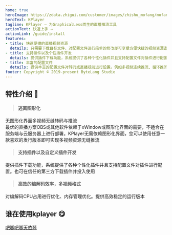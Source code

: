 ```yaml
---
home: true
heroImage: https://zdata.zhigui.com/customer/images/zhishu_mofang/mofang.svg
heroText: KPlayer
tagline: KPlayer – 为GraphicalLess而生的直播推流工具
actionText: 快速上手 →
actionLink: /guide/install
features:
- title: 快速便捷的直播视频资源
  details: 只需要下载目标文件，对配置文件进行简单的修改即可享受方便快捷的视频资源直播体验
- title: 支持插件以及个性插件开发
  details: 提供插件下载功能，系统提供了各种个性化插件并且支持配置文件对插件进行配置。也可在信任的第三方下载插件并投入使用
- title: 丰富的配置文件
  details: 提供丰富的配置文件对转码或直播规则进行设置。例如多视频连续推流、循环推流、多路输出等
footer: Copyright © 2019-present ByteLang Studio
---
```



## 特性介绍 :rocket:
> #### 逃离图形化

无图形化界面多视频无缝转码与推流  
最优的直播方案OBS或其他软件依赖于xWindow或图形化界面的需要，不适合在服务端与云服务器上进行部署。KPlayer无需依赖图形化界面，您可以使用任意一款喜欢的发行版本即可实现多视频资源无缝推流

> #### 支持插件以及自定义插件开发

提供插件下载功能，系统提供了各种个性化插件并且支持配置文件对插件进行配置。也可在信任的第三方下载插件并投入使用

> #### 高效的编解码效率，多视频格式

对编解码CPU占用进行优化、内存管理优化。提供高效稳定的运行版本


## 谁在使用kplayer :yum:
<link href="https://cdn.bootcdn.net/ajax/libs/twitter-bootstrap/5.0.0-alpha1/css/bootstrap-grid.min.css" rel="stylesheet">
<div class="row" style="padding-bottom: 1rem">
<div class="col-md-4">
<a target="_blank" href="https://live.bilibili.com/21292394">
吧唧吧唧天依酱</a>
</div>
</div>
